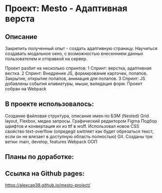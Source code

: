 # Проект: Mesto - Адаптивная верста

## Описание

Закрепить полученный опыт - создать адаптивную страницу.
Научиться создавать модальное окно, с возможностью внесеннием данных пользователем и отправкой на сервер.

Проект разбит на несколько спринтов:
1 Спринт: верстка, адаптивная вестка.
2 Спринт: Внедрение JS, формирование карточек, попапов. Закрытие, открытие попапов, анимация для попапов.
3 Спринт: JS добавлены события клавиатуры, мыши, валидация форм. Проект собран на Webpack

## В проекте использовалось:

Создание файловая структура, описание имен по БЭМ (Nested)
Grid layout, Flexbox, медиа запросы.
Графический редактором Figma
Подбор шрифтов и конвертация их из ttf в woff.
Использовал новое CSS свойство text-overflow (опредеgit switляет как будет обрезаться текст, если он не влезает в доступную область полностью)
Git. Созданы три ветки: main, develop, features
Webpack
ООП

## Планы по доработке:


## Cсылка на Github pages:

https://alexcap38.github.io/mesto-project/
